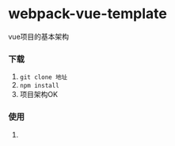 # webpack-vue-template

vue项目的基本架构

### 下载

1. `git clone 地址`
2. `npm install` 
3. 项目架构OK

 ### 使用

1. ​